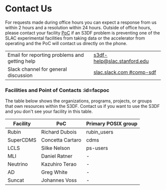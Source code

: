# Contact Us

For requests made during office hours you can expect a response from
us within 2 hours and a resolution within 24 hours. Outside of office
hours, please contact your facility [PoC](contact-us.md#facpoc) if an
S3DF problem is preventing one of the SLAC experimental facilities
from taking data or the accelerator from operating and the PoC will
contact us directly on the phone.

| | |
|--- |--- |
| Email for reporting problems and getting help | s3df-help@slac.stanford.edu |
| Slack channel for general discussion | [slac.slack.com #comp-sdf](https://slac.slack.com/app_redirect?channel=comp-sdf) |


### Facilities and Point of Contacts :id=facpoc

The table below shows the organizations, programs, projects, or groups
that own resources within the S3DF. Contact us if you want to use the
S3DF and you don't see your facility in this table.

|Facility | PoC | Primary POSIX group|
|--- |--- |--- |
|Rubin | Richard Dubois | rubin_users |
|SuperCDMS | Concetta Cartaro | cdms |
|LCLS | Silke Nelson | ps-users |
|MLI| Daniel Ratner | - |
|Neutrino| Kazuhiro Terao | - |
|AD | Greg White | - |
|Suncat | Johannes Voss| - |


